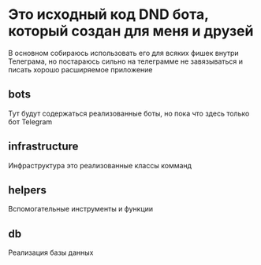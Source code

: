 # Это исходный код DND бота, который создан для меня и друзей

В основном собираюсь использовать его для всяких фишек внутри Телеграма, но
постараюсь сильно на телеграмме не завязываться и писать хорошо расширяемое
приложение

## bots

Тут будут содержаться реализованные боты, но пока что здесь только бот Telegram

## infrastructure

Инфраструктура это реализованные классы комманд

## helpers

Вспомогательные инструменты и функции

## db

Реализация базы данных